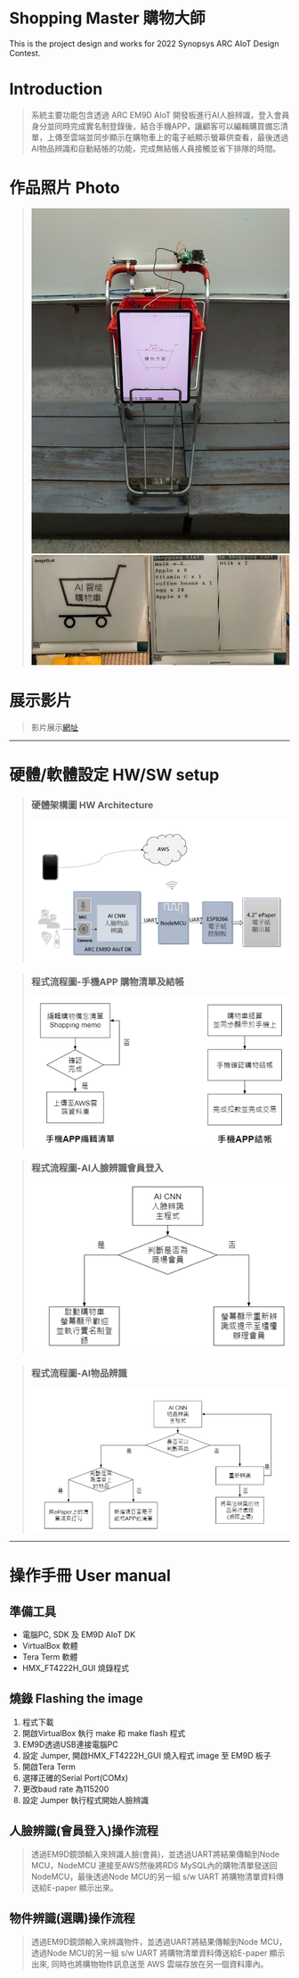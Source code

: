 # Shopping Master 購物大師
This is the project design and works for 2022 Synopsys ARC AIoT Design Contest.
#   Introduction
>  系統主要功能包含透過 ARC EM9D AIoT 開發板進行AI人臉辨識，登入會員身分並同時完成實名制登錄後，結合手機APP，讓顧客可以編輯購買備忘清單，上傳至雲端並同步顯示在購物車上的電子紙顯示螢幕供查看，最後透過AI物品辨識和自動結帳的功能，完成無結帳人員接觸並省下排隊的時間。
#  作品照片 Photo
>![智慧購物車](./photo/smartcart5.jpg)
>![電子紙螢幕](./photo/ePD.jpg)

# 展示影片
>影片展示[網址](https://youtu.be/HX0FB1RJktg)
_ _ _
# 硬體/軟體設定 HW/SW setup
> ### 硬體架構圖 HW Architecture
>![硬體架構圖](./images/HW.png)

>### 程式流程圖-手機APP 購物清單及結帳
>![硬體架構圖](./images/SW1.png)

>### 程式流程圖-AI人臉辨識會員登入
>![硬體架構圖](./images/SW2.png)

>### 程式流程圖-AI物品辨識
>![硬體架構圖](./images/SW3.png)
___
# 操作手冊 User manual

## 準備工具
* 電腦PC, SDK 及 EM9D AIoT DK 
* VirtualBox 軟體
* Tera Term 軟體
* HMX_FT4222H_GUI 燒錄程式

## 燒錄 Flashing the image
1. 程式下載
2. 開啟VirtualBox 執行 make 和 make flash 程式
3. EM9D透過USB連接電腦PC
4. 設定 Jumper, 開啟HMX_FT4222H_GUI 燒入程式 image 至 EM9D 板子
5. 開啟Tera Term
6. 選擇正確的Serial Port(COMx)
7. 更改baud rate 為115200
8. 設定 Jumper 執行程式開始人臉辨識

## 人臉辨識(會員登入)操作流程
>  透過EM9D鏡頭輸入來辨識人臉(會員)，並透過UART將結果傳輸到Node MCU，NodeMCU 連接至AWS然後將RDS MySQL內的購物清單發送回NodeMCU，最後透過Node MCU的另一組 s/w UART 將購物清單資料傳送給E-paper 顯示出來。
>
## 物件辨識(選購)操作流程
>  透過EM9D鏡頭輸入來辨識物件，並透過UART將結果傳輸到Node MCU，透過Node MCU的另一組 s/w UART 將購物清單資料傳送給E-paper 顯示出來, 同時也將購物物件訊息送至 AWS 雲端存放在另一個資料庫內。

